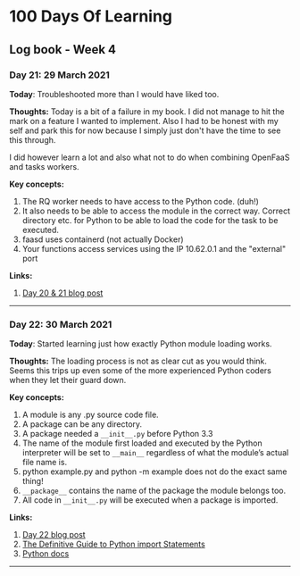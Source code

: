 # 100 Days Of Learning

## Log book - Week 4

### Day 21: 29 March 2021

**Today**: Troubleshooted more than I would have liked too.

**Thoughts:** Today is a bit of a failure in my book. I did not manage to hit the mark on a feature I wanted to implement. Also I had to be honest with my self and park this for now because I simply just don't have the time to see this through.

I did however learn a lot and also what not to do when combining OpenFaaS and tasks workers.

**Key concepts:**

1. The RQ worker needs to have access to the Python code. (duh!)
2. It also needs to be able to access the module in the correct way. Correct directory etc. for Python to be able to load the code for the task to be executed.
3. faasd uses containerd (not actually Docker)
4. Your functions access services using the IP 10.62.0.1 and the "external" port 

**Links:**

1. [Day 20 & 21 blog post](https://andrejacobs.org/100-days-challenge/100-days-of-learning-day-20-21-you-win-some-you-lose-some/)

---

### Day 22: 30 March 2021

**Today**: Started learning just how exactly Python module loading works.

**Thoughts:** The loading process is not as clear cut as you would think. Seems this trips up even some of the more experienced Python coders when they let their guard down.

**Key concepts:**

1. A module is any .py source code file.
2. A package can be any directory.
3. A package needed a `__init__.py` before Python 3.3
4. The name of the module first loaded and executed by the Python interpreter will be set to `__main__` regardless of what the module’s actual file name is.
5. python example.py and python -m example does not do the exact same thing!
6. `__package__` contains the name of the package the module belongs too.
7. All code in `__init__.py` will be executed when a package is imported.

**Links:**

1. [Day 22 blog post](https://andrejacobs.org/100-days-challenge/100-days-of-learning-day-22-understanding-the-python-importing-process/)
2. [The Definitive Guide to Python import Statements](https://chrisyeh96.github.io/2017/08/08/definitive-guide-python-imports.html)
3. [Python docs](https://docs.python.org/3/reference/import.html)

---
